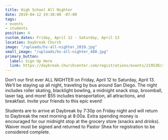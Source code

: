 ```yaml
---
title: High School All Nighter
date: 2019-04-12 19:30:00 -07:00
tags:
- events
- students
position: 4
custom_dates: Friday, April 12 - Saturday, April 13
location: Daybreak Church
image: "/uploads/hs-all-nighter_2019.jpg"
small_image: "/uploads/hs-all-nighter_480.jpg"
primary_button:
  label: Sign Up Here
  link: https://daybreak.churchcenter.com/registrations/events/219530/session/new
---
```


Don’t our first ever ALL NIGHTER on Friday, April 12 to Saturday, April 13. We’ll be staying up all night, traveling by bus around San Diego. The night includes roller skating, blacklight bowling, a midnight snack stop, broomball, laser tag, and more! $55 includes transportation, all attractions, and breakfast. Invite your friends to this epic event!

Students are to arrive at Daybreak by 7:30p on Friday night and will return to Daybreak the next morning at 8:00a. Extra spending money is encouraged for our midnight stop at the grocery store (snacks and drinks). Waiver must be signed and returned to Pastor Shea for registration to be considered complete.